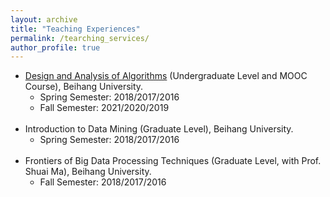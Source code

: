 ```yaml
---
layout: archive
title: "Teaching Experiences"
permalink: /tearching_services/
author_profile: true
---
```


<ul>
        <li><a href="https://www.icourse163.org/course/BUAA-1449777166" target="_blank">Design and Analysis of Algorithms</a> (Undergraduate Level and MOOC Course), Beihang University.
            <ul>
                <li>Spring Semester: 2018/2017/2016</li>
                <li>Fall Semester: 2021/2020/2019</li>
            </ul>
        </li><br>
        <li>Introduction to Data Mining (Graduate Level), Beihang University.
            <ul>
                <li>Spring Semester: 2018/2017/2016</li>
            </ul>
        </li><br>
        <li>Frontiers of Big Data Processing Techniques (Graduate Level, with Prof. Shuai Ma), Beihang University.
            <ul>
                <li>Fall Semester: 2018/2017/2016</li>
            </ul>
        </li><br>

</ul>
